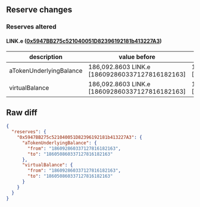 ## Reserve changes

### Reserves altered

#### LINK.e ([0x5947BB275c521040051D82396192181b413227A3](https://snowtrace.io/address/0x5947BB275c521040051D82396192181b413227A3))

| description | value before | value after |
| --- | --- | --- |
| aTokenUnderlyingBalance | 186,092.8603 LINK.e [186092860337127816182163] | 186,050.8603 LINK.e [186050860337127816182163] |
| virtualBalance | 186,092.8603 LINK.e [186092860337127816182163] | 186,050.8603 LINK.e [186050860337127816182163] |


## Raw diff

```json
{
  "reserves": {
    "0x5947BB275c521040051D82396192181b413227A3": {
      "aTokenUnderlyingBalance": {
        "from": "186092860337127816182163",
        "to": "186050860337127816182163"
      },
      "virtualBalance": {
        "from": "186092860337127816182163",
        "to": "186050860337127816182163"
      }
    }
  }
}
```